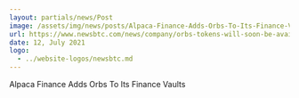 ```yaml
---
layout: partials/news/Post
image: /assets/img/news/posts/Alpaca-Finance-Adds-Orbs-To-Its-Finance-Vaults-newsbtc.jpeg
url: https://www.newsbtc.com/news/company/orbs-tokens-will-soon-be-available-on-alpaca-finance-vault/
date: 12, July 2021
logo: 
  - ../website-logos/newsbtc.md
---
```


Alpaca Finance Adds Orbs To Its Finance Vaults
